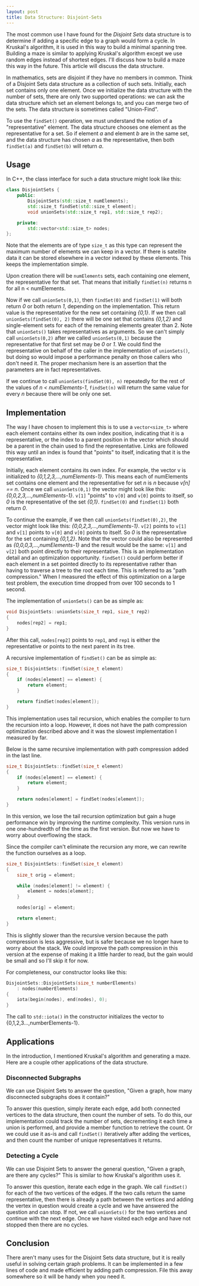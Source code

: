 ```yaml
---
layout: post
title: Data Structure: Disjoint-Sets
---
```


The most common use I have found for the *Disjoint Sets* data structure is to determine if adding a specific edge to a graph would form a cycle.
In Kruskal's algorithm, it is used in this way to build a minimal spanning tree.
Building a maze is similar to applying Kruskal's algorithm except we use random edges instead of shortest edges.
I'll discuss how to build a maze this way in the future.
This article will discuss the data structure.

In mathematics, sets are disjoint if they have no members in common.
Think of a Disjoint Sets data structure as a collection of such sets.
Initially, each set contains only one element.
Once we initialize the data structure with the number of sets, there are only two supported operations: we can ask the data structure which set an element belongs to, and you can merge two of the sets.
The data structure is sometimes called "Union-Find".

To use the `findSet()` operation, we must understand the notion of a "representative" element.
The data structure chooses one element as the representative for a set.
So if element *a* and element *b* are in the same set, and the data structure has chosen *a* as the representative, then both `findSet(a)` and `findSet(b)` will return *a*.

## Usage

In C++, the class interface for such a data structure might look like this:

```cpp
class DisjointSets {
    public:
        DisjointSets(std::size_t numElements);
        std::size_t findSet(std::size_t element);
        void unionSets(std::size_t rep1, std::size_t rep2);

    private:
        std::vector<std::size_t> nodes;
};
```

Note that the elements are of type `size_t` as this type can represent the maximum number of elements we can keep in a vector.
If there is satellite data it can be stored elsewhere in a vector indexed by these elements.
This keeps the implementation simple.

Upon creation there will be `numElements` sets, each containing one element, the representative for that set.
That means that initially `findSet(n)` returns n for all n < numElements.

Now if we call `unionSets(0,1)`, then `findSet(0)` and `findSet(1)` will both return *0* or both return *1*, depending on the implementation.
This return value is the representative for the new set containing *{0,1}*.
If we then call `unionSets(findSet(0), 2)` there will be one set that contains *{0,1,2}* and single-element sets for each of the remaining elements greater than 2.
Note that `unionSets()` takes representatives as arguments.
So we can't simply call `unionSets(0,2)` after we called `unionSets(0,1)` because the representative for that first set may be *0* or *1*.
We could find the representative on behalf of the caller in the implementation of `unionSets()`, but doing so would impose a performance penalty on those callers who don't need it.
The proper mechanism here is an assertion that the parameters are in fact representatives.

If we continue to call `unionSets(findSet(0), n)` repeatedly for the rest of the values of *n < numElements-1*, `findSet(n)` will return the same value for every *n* because there will be only one set.

## Implementation

The way I have chosen to implement this is to use a `vector<size_t>` where each element contains either its own index position, indicating that it is a representative, or the index to a parent position in the vector which should be a parent in the chain used to find the representative.
Links are followed this way until an index is found that "points" to itself, indicating that it is the representative.

Initially, each element contains its own index.
For example, the vector v is initialized to *{0,1,2,3,...,numElements-1}*.
This means each of numElements set contains one element and the representative for set *n* is *n* because *v[n] == n*.
Once we call `unionSets(0,1)` the vector might look like this: *{0,0,2,3,...,numElements-1}*.
`v[1]` "points" to `v[0]` and `v[0]` points to itself, so *0* is the representative of the set *{0,1}*.
`findSet(0)` and `findSet(1)` both return *0*.

To continue the example, if we then call `unionSets(findSet(0),2)`, the vector might look like this: *{0,0,2,3,...,numElements-1}*.
`v[2]` points to `v[1]` and `v[1]` points to `v[0]` and `v[0]` points to itself.
So *0* is the representative for the set containing *{0,1,2}*.
Note that the vector could also be represented as *{0,0,0,3,...,numElements-1}* and the result would be the same: `v[1]` and `v[2]` both point directly to their representative.
This is an implementation detail and an optimization opportunity.
`findSet()` could perform better if each element in a set pointed directly to its representative rather than having to traverse a tree to the root each time.
This is referred to as "path compression."
When I measured the effect of this optimization on a large test problem, the execution time dropped from over 100 seconds to 1 second.

The implementation of `unionSets()` can be as simple as:

```cpp
void DisjointSets::unionSets(size_t rep1, size_t rep2)
{
    nodes[rep2] = rep1;
}
```

After this call, `nodes[rep2]` points to `rep1`, and `rep1` is either the representative or points to the next parent in its tree.

A recursive implementation of `findSet()` can be as simple as:

```cpp
size_t DisjointSets::findSet(size_t element)
{
    if (nodes[element] == element) {
        return element;
    }

    return findSet(nodes[element]);
}
```

This implementation uses tail recursion, which enables the compiler to turn the recursion into a loop.
However, it does not have the path compression optimization described above and it was the slowest implementation I measured by far.

Below is the same recursive implementation with path compression added in the last line.

```cpp
size_t DisjointSets::findSet(size_t element)
{
    if (nodes[element] == element) {
        return element;
    }

    return nodes[element] = findSet(nodes[element]);
}
```

In this version, we lose the tail recursion optimization but gain a huge performance win by improving the runtime complexity.
This version runs in one one-hundredth of the time as the first version.
But now we have to worry about overflowing the stack.

Since the compiler can't eliminate the recursion any more, we can rewrite the function ourselves as a loop.

```cpp
size_t DisjointSets::findSet(size_t element)
{
    size_t orig = element;

    while (nodes[element] != element) {
        element = nodes[element];
    }

    nodes[orig] = element;

    return element;
}
```

This is slightly slower than the recursive version because the path compression is less aggressive, but is safer because we no longer have to worry about the stack.
We could improve the path compression in this version at the expense of making it a little harder to read, but the gain would be small and so I'll skip it for now.

For completeness, our constructor looks like this:

```cpp
DisjointSets::DisjointSets(size_t numberElements)
    : nodes(numberElements)
{
    iota(begin(nodes), end(nodes), 0);
}
```

The call to `std::iota()` in the constructor initializes the vector to {0,1,2,3...,numberElements-1}.

## Applications

In the introduction, I mentioned Kruskal's algorithm and generating a maze.
Here are a couple other applications of the data structure.

### Disconnected Subgraphs

We can use Disjoint Sets to answer the question, "Given a graph, how many disconnected subgraphs does it contain?"

To answer this question, simply iterate each edge, add both connected vertices to the data structure, then count the number of sets.
To do this, our implementation could track the number of sets, decrementing it each time a union is performed, and provide a member function to retrieve the count.
Or we could use it as-is and call `findSet()` iteratively after adding the vertices, and then count the number of unique representatives it returns.

### Detecting a Cycle

We can use Disjoint Sets to answer the general question, "Given a graph, are there any cycles?"
This is similar to how Kruskal's algorithm uses it.

To answer this question, iterate each edge in the graph.
We call `findSet()` for each of the two vertices of the edges.
If the two calls return the same representative, then there is already a path between the vertices and adding the vertex in question would create a cycle and we have answered the question and can stop.
If not, we call `unionSets()` for the two vertices and continue with the next edge.
Once we have visited each edge and have not stopped then there are no cycles.

## Conclusion

There aren't many uses for the Disjoint Sets data structure, but it is really useful in solving certain graph problems.
It can be implemented in a few lines of code and made efficient by adding path compression.
File this away somewhere so it will be handy when you need it.
